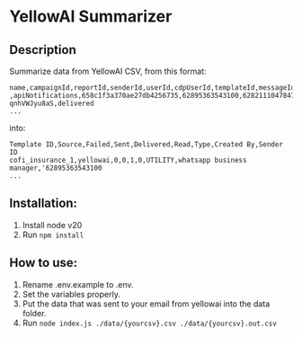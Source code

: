 # YellowAI Summarizer

## Description
Summarize data from YellowAI CSV, from this format:
```
name,campaignId,reportId,senderId,userId,cdpUserId,templateId,messageId,status,source,smsUnits,scheduledAt,sentAt,deliveredAt,readAt,repliedAt,reply,errorMessage,comments
,apiNotifications,658c1f3a370ae27db4256735,62895363543100,6282111047847,,defi_apps_lto1b,o8IwiWbKv-qnhVWJyu8aS,delivered
...
```

into:
```
Template ID,Source,Failed,Sent,Delivered,Read,Type,Created By,Sender ID
cofi_insurance_1,yellowai,0,0,1,0,UTILITY,whatsapp business manager,'62895363543100
...
```

## Installation:
1. Install node v20
2. Run `npm install`

## How to use:
1. Rename .env.example to .env.
2. Set the variables properly.
3. Put the data that was sent to your email from yellowai into the data folder.
4. Run `node index.js ./data/{yourcsv}.csv ./data/{yourcsv}.out.csv`
